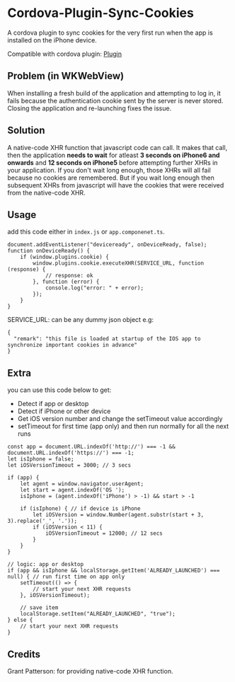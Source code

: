 # Cordova-Plugin-Sync-Cookies
A cordova plugin to sync cookies for the very first run when the app is installed on the iPhone device.

Compatible with cordova plugin: [Plugin](https://github.com/apache/cordova-plugin-wkwebview-engine)

## Problem (in WKWebView)
When installing a fresh build of the application and attempting to log in, it fails because the authentication cookie sent by the server is never stored. Closing the application and re-launching fixes the issue.

## Solution
A native-code XHR function that javascript code can call. It makes that call, then the application **needs to wait** for atleast **3 seconds on iPhone6 and onwards** and **12 seconds on iPhone5** before attempting further XHRs in your application. If you don't wait long enough, those XHRs will all fail because no cookies are remembered. But if you wait long enough then subsequent XHRs from javascript will have the cookies that were received from the native-code XHR.

## Usage
add this code either in `index.js` or `app.componenet.ts`.

```
document.addEventListener("deviceready", onDeviceReady, false);
function onDeviceReady() {
	if (window.plugins.cookie) {
		window.plugins.cookie.executeXHR(SERVICE_URL, function (response) {
			// response: ok
		}, function (error) {
			console.log("error: " + error);
		});
	}
}
```

SERVICE_URL: can be any dummy json object e.g:
```
{
  "remark": "this file is loaded at startup of the IOS app to synchronize important cookies in advance"
}
```

## Extra
you can use this code below to get:
- Detect if app or desktop
- Detect if iPhone or other device
- Get iOS version number and change the setTimeout value accordingly
- setTimeout for first time (app only) and then run normally for all the next runs

```
const app = document.URL.indexOf('http://') === -1 && document.URL.indexOf('https://') === -1;
let isIphone = false;
let iOSVersionTimeout = 3000; // 3 secs

if (app) {
	let agent = window.navigator.userAgent;
	let start = agent.indexOf('OS ');
	isIphone = (agent.indexOf('iPhone') > -1) && start > -1

	if (isIphone) { // if device is iPhone
		let iOSVersion = window.Number(agent.substr(start + 3, 3).replace('_', '.'));
		if (iOSVersion < 11) {
			iOSVersionTimeout = 12000; // 12 secs
		}
	}
}

// logic: app or desktop
if (app && isIphone && localStorage.getItem('ALREADY_LAUNCHED') === null) { // run first time on app only
	setTimeout(() => {
		// start your next XHR requests
	}, iOSVersionTimeout);

	// save item
	localStorage.setItem("ALREADY_LAUNCHED", "true");
} else {
	// start your next XHR requests
}
```

## Credits
Grant Patterson: for providing native-code XHR function.
